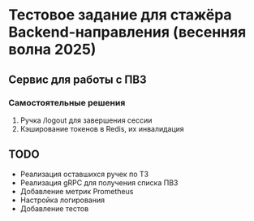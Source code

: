 # Тестовое задание для стажёра Backend-направления (весенняя волна 2025)

## Сервис для работы с ПВЗ

### Самостоятельные решения

1. Ручка /logout для завершения сессии
2. Кэширование токенов в Redis, их инвалидация

## TODO

- Реализация оставшихся ручек по ТЗ
- Реализация gRPC для получения списка ПВЗ
- Добавление метрик Prometheus
- Настройка логирования
- Добавление тестов
